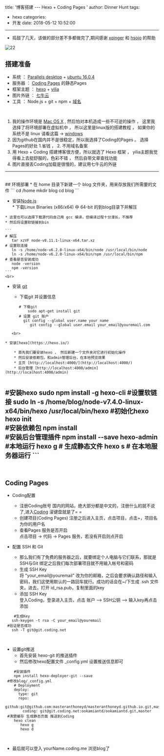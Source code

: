 title: '博客搭建  ---   Hexo + Coding Pages '
author: Dinner Hunt
tags:
  - hexo
categories:
  - 开发
date: 2018-05-12 10:52:00
---
* 捣鼓了几天，该做的部分差不多都做完了,期间感谢 [xqinger](https://xqinger.com/)  和 [hsojo](http://blog.hsojo.com/) 的帮助

![22](http://p8jvcluod.bkt.clouddn.com/45-1.png)

<!--more-->

## 搭建准备
 * 系统 ： [Parallels desktop](https://www.parallels.com/cn/) + [ubuntu 16.0.4](https://www.ubuntu.com/download)  
 *  服务器 ： [Coding Pages](https://coding.net/) 的静态Pages
 * 框架主题 ： [hexo](https://hexo.io/) + [yilia](http://litten.me/)
 * 图片外链 ： [七牛云](https://portal.qiniu.com/)  
 * 工具 ： Node.js + git + npm + [域名](https://dnspod.cloud.tencent.com/?fromSource=gwzcw.185883.185883.185883)
 <br>
   
1. 我的操作环境是 [Mac OS X](http://hzwer.com/8427.html) , 然后怕对本机造成一些不可逆的操作 ， 这里我选择了将环境部署在虚拟机中 ， 所以这里是linux版的搭建教程 ， 如果你的系统不是 linux 请看这篇 -> [windows](https://blog.csdn.net/xiaoliuge01/article/details/50997754)  
2. 因为github在国内并不是很稳定，所以我选择了Coding的Pages 。 选择Pages的好处 1.省钱 ， 2. 不用域名备案   
3. 用 Hexo + Coding 搭建博客很方便，所以就选了 Hexo 框架 ， yilia主题我觉得看上去挺舒服的，色彩不错 ， 然后自带文章查找功能 
4. 图片直接丢Coding加载是很慢的，建议用七牛云的外链  
   
   
 --- 
 <br>  
 ## 环境部署
   * 在 home 目录下新建一个 blog 文件夹，用来存放我们所需要的文件  
   	``` 
    		  cd /home  
        mkdir blog
        cd blog 
    ```
    <br>
    
   * 安装[Node.js](https://nodejs.org/en/download/)  
   	* 下载Linux Binaries (x86/x64) 中 64-bit 的到blog目录下并解压
    
    * 这里也可以选择下载源代码自己用 gcc 编译，但编译过程十分漫长，不推荐   
    * 然后将设置软链接到bin  
    
    ```
    # 解压
       tar xzVF node-v8.11.1-linux-x64.tar.xz
    # 设置软连接
       ln -s /home/node-v6.2.0-linux-x64/bin/node /usr/local/bin/node
       ln -s /home/node-v6.2.0-linux-x64/bin/npm /usr/local/bin/npm
    # 查看是否安装成功
       node -version
       npm -version
    ```
    <br>
     
* 安装 [git](https://git-scm.com/) 
 
  * 下载git 并设置信息
  
  ```
     # 下载git
 	     sudo apt-get install git
     # 设置 git 账户
       git config --global user.name your name
	      git config --global user.email your_email@youremail.com
```
   <br>
   
* 安装[hexo](https://hexo.io/)
   
    * 首先我们要安装hexo ， 然后新建一个文件夹对它进行初始化操作
    * 然后安装依赖包，和admin管理后台，在本地预览效果
    * 主页 [http://localhost:4000/](http://localhost:4000/) 
    * 后台管理 [http://localhost:4000/admin](http://localhost:4000/admin)
    
  ```
  #安装hexo
     sudo npm install -g hexo-cli
  #设置软链接
     sudo ln -s /home/blog/node-v7.4.0-linux-x64/bin/hexo /usr/local/bin/hexo
  #初始化hexo 
     hexo init  
  #安装依赖包
	    npm install  
  #安装后台管理插件
     npm install --save hexo-admin
  #本地运行
     hexo g # 生成静态文件
     hexo s # 在本地服务器运行
    ```
 ---
 <br>  
 
 ## Coding Pages
* Coding配置  
	* 注册Coding账号
国内的网站，绝大部分都是中文的，注册什么的就不说了,进入[Coding](https://coding.net/) 滚键盘就是了= =
	* 创建项目(Coding Pages)
注册之后进入主页，点击项目，点击+，项目名为你的用户名 
	* 查看Pages 服务是否开启   
点击项目 -> 代码 -> Pages 服务，若没有开启则点开启

* 配置 SSH 和 Git  
	* 那么我们有了免费的服务器之后，就要绑定个人电脑与它们联系，那就是SSH与Git 
绑定之后我们每次部署项目就不用输入帐号和密码
	* 生成 SSH Key  
将 "your_email@youremail" 改为你的邮箱，之后会要求确认路径和输入密码，我们这使用默认的一路回车就行。成功的话会在~/下生成 .ssh 文件夹，进去，打开 id_rsa.pub，复制里面的key
	* 添加 SSH Key  
登入Coding，登录进入主页，点击 账户 —> SSH公钥 —> 输入key再点击 添加

``` 
	#生成Key
   ssh-keygen -t rsa -C your_email@youremail
 #验证是否成功
   ssh -T git@git.coding.net
```
<br>

* 设置git推送
	* 首先安装 hexo-git 的推送插件
	* 然后修改hexo配置文件 _config.yml 设置推送信息即可
    
```
	#安装插件
    npm install hexo-deployer-git --save
 #修改blog/_config.yml
    # Deployment
    deploy:
      type: git
      repo:
         github:git@github.com:masteranthoneyd/masteranthoneyd.github.io.git,master
    	coding: git@git.coding.net:ookamiantd/ookamiantd.git,master
 #清楚缓存 生成静态页面 推送到Coding
    hexo clean
	   hexo g
	   hexo d
```
<br>

* 最后就可以登入 yourName.coding.me 浏览blog了